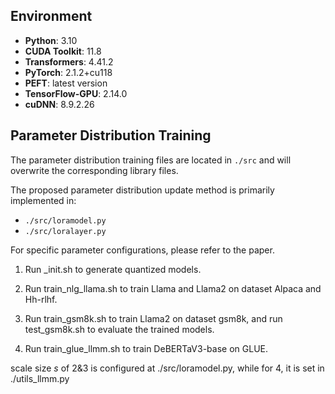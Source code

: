 ## Environment
- **Python**: 3.10  
- **CUDA Toolkit**: 11.8  
- **Transformers**: 4.41.2  
- **PyTorch**: 2.1.2+cu118  
- **PEFT**: latest version  
- **TensorFlow-GPU**: 2.14.0  
- **cuDNN**: 8.9.2.26  

## Parameter Distribution Training
The parameter distribution training files are located in `./src` and will overwrite the corresponding library files.  

The proposed parameter distribution update method is primarily implemented in:  
- `./src/loramodel.py`  
- `./src/loralayer.py`  

For specific parameter configurations, please refer to the paper.
 
1. Run _init.sh to generate quantized models.

2. Run train_nlg_llama.sh to train Llama and Llama2 on dataset Alpaca and Hh-rlhf. 

3. Run train_gsm8k.sh to train Llama2 on dataset gsm8k, and run test_gsm8k.sh to evaluate the trained models. 

4. Run train_glue_llmm.sh to train DeBERTaV3-base on GLUE.

scale size $s$ of 2&3 is configured at ./src/loramodel.py, while for 4, it is set in ./utils_llmm.py 
